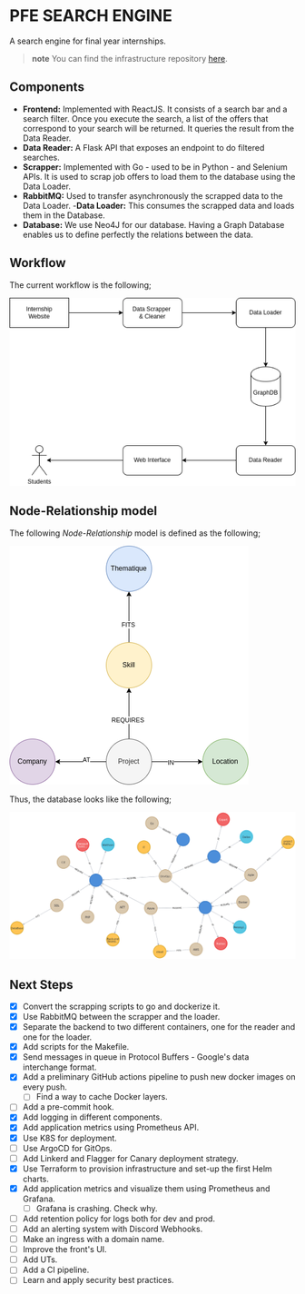 # PFE SEARCH ENGINE

A search engine for final year internships.

> **note**
> You can find the infrastructure repository [here](https://github.com/hajali-amine/pfe-se-infra).

## Components

- __Frontend:__ Implemented with ReactJS. It consists of a search bar and a search filter. Once you execute the search, a list of the offers that correspond to your search will be returned. It queries the result from the Data Reader.
- __Data Reader:__ A Flask API that exposes an endpoint to do filtered searches.
- __Scrapper:__ Implemented with Go - used to be in Python - and Selenium APIs. It is used to scrap job offers to load them to the database using the Data Loader.
- __RabbitMQ:__ Used to transfer asynchronously the scrapped data to the Data Loader.
-__Data Loader:__ This consumes the scrapped data and loads them in the Database.
- __Database:__ We use Neo4J for our database. Having a Graph Database enables us to define perfectly the relations between the data.

## Workflow

The current workflow is the following;

![workflow](assets/whatwehavenow_archi.png)

## Node-Relationship model

The following _Node-Relationship_ model is defined as the following;

![node-rel-model](assets/NodeDiagram.png)

Thus, the database looks like the following;

![graph](assets/graph.png)

## Next Steps

- [x] Convert the scrapping scripts to go and dockerize it.
- [x] Use RabbitMQ between the scrapper and the loader.
- [x] Separate the backend to two different containers, one for the reader and one for the loader.
- [x] Add scripts for the Makefile.
- [x] Send messages in queue in Protocol Buffers - Google's data interchange format.
- [x] Add a preliminary GitHub actions pipeline to push new docker images on every push.
  - [ ] Find a way to cache Docker layers.
- [ ] Add a pre-commit hook.
- [x] Add logging in different components.
- [x] Add application metrics using Prometheus API.
- [x] Use K8S for deployment.
- [ ] Use ArgoCD for GitOps.
- [ ] Add Linkerd and Flagger for Canary deployment strategy.
- [x] Use Terraform to provision infrastructure and set-up the first Helm charts.
- [x] Add application metrics and visualize them using Prometheus and Grafana.
  - [ ] Grafana is crashing. Check why.
- [ ] Add retention policy for logs both for dev and prod.
- [ ] Add an alerting system with Discord Webhooks.
- [ ] Make an ingress with a domain name.
- [ ] Improve the front's UI.
- [ ] Add UTs.
- [ ] Add a CI pipeline.
- [ ] Learn and apply security best practices.
